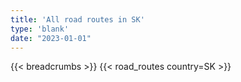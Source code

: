```yaml
---
title: 'All road routes in SK'
type: 'blank'
date: "2023-01-01"
---
```


{{< breadcrumbs >}}
{{< road_routes country=SK >}}
